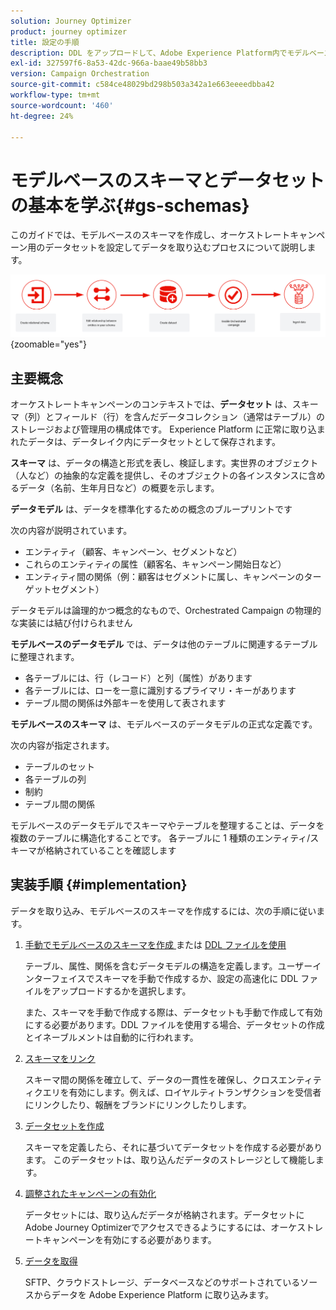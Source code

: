 ```yaml
---
solution: Journey Optimizer
product: journey optimizer
title: 設定の手順
description: DDL をアップロードして、Adobe Experience Platform内でモデルベースのスキーマを作成する方法を説明します
exl-id: 327597f6-8a53-42dc-966a-baae49b58bb3
version: Campaign Orchestration
source-git-commit: c584ce48029bd298b503a342a1e663eeeedbba42
workflow-type: tm+mt
source-wordcount: '460'
ht-degree: 24%

---
```



# モデルベースのスキーマとデータセットの基本を学ぶ{#gs-schemas}

このガイドでは、モデルベースのスキーマを作成し、オーケストレートキャンペーン用のデータセットを設定してデータを取り込むプロセスについて説明します。

![ スキーマ ](assets/do-not-localize/schema_admin.png){zoomable="yes"}

## 主要概念

オーケストレートキャンペーンのコンテキストでは、**データセット** は、スキーマ（列）とフィールド（行）を含んだデータコレクション（通常はテーブル）のストレージおよび管理用の構成体です。 Experience Platform に正常に取り込まれたデータは、データレイク内にデータセットとして保存されます。

**スキーマ** は、データの構造と形式を表し、検証します。実世界のオブジェクト（人など）の抽象的な定義を提供し、そのオブジェクトの各インスタンスに含めるデータ（名前、生年月日など）の概要を示します。

**データモデル** は、データを標準化するための概念のブループリントです

次の内容が説明されています。

* エンティティ（顧客、キャンペーン、セグメントなど）
* これらのエンティティの属性（顧客名、キャンペーン開始日など）
* エンティティ間の関係（例：顧客はセグメントに属し、キャンペーンのターゲットセグメント）

データモデルは論理的かつ概念的なもので、Orchestrated Campaign の物理的な実装には結び付けられません

**モデルベースのデータモデル** では、データは他のテーブルに関連するテーブルに整理されます。

* 各テーブルには、行（レコード）と列（属性）があります
* 各テーブルには、ローを一意に識別するプライマリ・キーがあります
* テーブル間の関係は外部キーを使用して表されます

**モデルベースのスキーマ** は、モデルベースのデータモデルの正式な定義です。

次の内容が指定されます。

* テーブルのセット
* 各テーブルの列
* 制約
* テーブル間の関係

モデルベースのデータモデルでスキーマやテーブルを整理することは、データを複数のテーブルに構造化することです。 各テーブルに 1 種類のエンティティ/スキーマが格納されていることを確認します

## 実装手順 {#implementation}

データを取り込み、モデルベースのスキーマを作成するには、次の手順に従います。

1. [ 手動でモデルベースのスキーマを作成 ](manual-schema.md) または [DDL ファイルを使用 ](file-upload-schema.md)

   テーブル、属性、関係を含むデータモデルの構造を定義します。ユーザーインターフェイスでスキーマを手動で作成するか、設定の高速化に DDL ファイルをアップロードするかを選択します。

   また、スキーマを手動で作成する際は、データセットも手動で作成して有効にする必要があります。DDL ファイルを使用する場合、データセットの作成とイネーブルメントは自動的に行われます。

1. [スキーマをリンク](file-upload-schema.md)

   スキーマ間の関係を確立して、データの一貫性を確保し、クロスエンティティクエリを有効にします。例えば、ロイヤルティトランザクションを受信者にリンクしたり、報酬をブランドにリンクしたりします。

1. [データセットを作成](manual-schema.md#dataset)

   スキーマを定義したら、それに基づいてデータセットを作成する必要があります。 このデータセットは、取り込んだデータのストレージとして機能します。

1. [調整されたキャンペーンの有効化](manual-schema.md#enable)

   データセットには、取り込んだデータが格納されます。データセットにAdobe Journey Optimizerでアクセスできるようにするには、オーケストレートキャンペーンを有効にする必要があります。

1. [データを取得](ingest-data.md)

   SFTP、クラウドストレージ、データベースなどのサポートされているソースからデータを Adobe Experience Platform に取り込みます。

